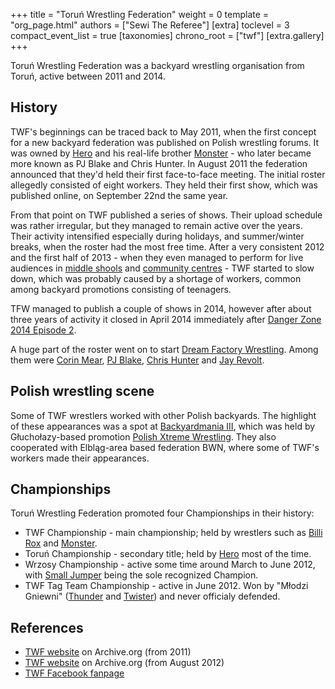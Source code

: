 +++
title = "Toruń Wrestling Federation"
weight = 0
template = "org_page.html"
authors = ["Sewi The Referee"]
[extra]
toclevel = 3
compact_event_list = true
[taxonomies]
chrono_root = ["twf"]
[extra.gallery]
+++

Toruń Wrestling Federation was a backyard wrestling organisation from Toruń, active between 2011 and 2014.

## History

TWF's beginnings can be traced back to May 2011, when the first concept for a new backyard federation was published on Polish wrestling forums. It was owned by [Hero](@/w/pj-blake.md) and his real-life brother [Monster](@/w/chris-hunter.md) - who later became more known as PJ Blake and Chris Hunter. In August 2011 the federation announced that they'd held their first face-to-face meeting. The initial roster allegedly consisted of eight workers. They held their first show, which was published online, on September 22nd the same year. 

From that point on TWF published a series of shows. Their upload schedule was rather irregular, but they managed to remain active over the years. Their activity intensified especially during holidays, and summer/winter breaks, when the roster had the most free time. After a very consistent 2012 and the first half of 2013 - when they even managed to perform for live audiences in [middle shools](@/e/twf/2013-03-21-twf-dzien-wiosny.md) and [community centres](@/e/twf/2012-06-10-twf-showcase.md) - TWF started to slow down, which was probably caused by a shortage of workers, common among backyard promotions consisting of teenagers.

TFW managed to publish a couple of shows in 2014, however after about three years of activity it closed in April 2014 immediately after [Danger Zone 2014 Episode 2](@/e/twf/2014-04-13-twf-danger-zone-2014-2.md). 

A huge part of the roster went on to start [Dream Factory Wrestling](@/o/dfw.md). Among them were [Corin Mear](@/w/corin-mear.md), [PJ Blake](@/w/pj-blake.md), [Chris Hunter](@/w/chris-hunter.md) and [Jay Revolt](@/w/jay-revolt.md).

## Polish wrestling scene

Some of TWF wrestlers worked with other Polish backyards. The highlight of these appearances was a spot at [Backyardmania III](@/e/pxw/2012-07-24-pxw-backyardmania-3.md), which was held by Głuchołazy-based promotion [Polish Xtreme Wrestling](@/o/pxw.md). They also cooperated with Elbląg-area based federation BWN, where some of TWF's workers made their appearances. 

## Championships

Toruń Wrestling Federation promoted four Championships in their history:

- TWF Championship - main championship; held by wrestlers such as [Billi Rox](@/w/corin-mear.md) and [Monster](@/w/chris-hunter.md).
- Toruń Championship - secondary title; held by [Hero](@/w/pj-blake.md) most of the time.
- Wrzosy Championship - active some time around March to June 2012, with [Small Jumper](@/w/small-jumper.md) being the sole recognized Champion.
- TWF Tag Team Championship - active in June 2012. Won by "Młodzi Gniewni" ([Thunder](@/w/thunder.md) and [Twister](@/w/twister.md)) and never officialy defended.

## References

* [TWF website](https://web.archive.org/web/20111002095507/http://www.twf.npx.pl/news.php) on Archive.org (from 2011)
* [TWF website](https://web.archive.org/web/20120814065916/http://www.twf.npx.pl/news.php) on Archive.org (from August 2012)
* [TWF Facebook fanpage](https://www.facebook.com/TorunWrestlingFederation/?locale=pl_PL)
